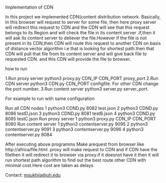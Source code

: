 Implementation of CDN

In this project we implemented CDN(content distribution network.
Basically, In this browser will request to server for some file,
then here proxy server will redirect this request to CDN and the CDN 
will see that this request belongs to its Region and will check the 
file in its content server .if,then it will ask its content server to deliever 
the file.However if the file is not present in its CDN,then CDN will 
route this request to another CDN on basis of distance vector algorithm i.e 
that is looking for shortest path.then that CDN will pull that file from its 
content server and will give back file to requested CDN.
and this CDN will provide the file to browser.

how to run

1.Run proxy server  python3 proxy.py CDN_IP CDN_PORT proxy_port
2.Run CDN server python3 CDN.py CDN_PORT configfile.
For other CDN change the port number.
3.Run content server python3 server.py server_port.
 

For example to run with same configuration

Run all CDN nodes
 1  python3 CDND.py 8082 test.json
 2  python3 CDND.py 8086 testD.json
 3  python3 CDND.py 8081 testB.json
 4  python3 CDND.py 8085 testC.json
 Run proxy server
 1  python3 proxy.py CDN_IP CDN_PORT 8080
 Run content server
 1  python3 contentserver.py 9095
 2  python3 contentserver.py 9091
 3  python3 contentserver.py 9096
 4  python3 contentserver.py 8084



After executing above programms Make arequest from browser like http://africa/file.html
.proxy will make request to CDN and if CDN have the filethen it will redirect it to browser
 via proxy.if it doesnot have it then it will run shortest path algorithm to find out the best 
route other CDN with minimal cost.Here cost are taken as delays



Contact: msukhija@uh.edu



